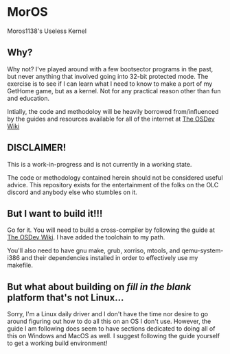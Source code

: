 # MorOS
Moros1138's Useless Kernel

## Why?

Why not?  I've played around with a few bootsector programs in the past, but never anything that involved going into 32-bit protected mode. The exercise is to see if I can learn what I need to know to make a port of my GetHome game, but as a kernel. Not for any practical reason other than fun and education.

Intially, the code and methodoloy will be heavily borrowed from/influenced by the guides and resources available for all of the internet at [The OSDev Wiki](https://wiki.osdev.org/Bare_Bones)

## DISCLAIMER!

This is a work-in-progress and is not currently in a working state.

The code or methodology contained herein should not be considered useful advice. This repository exists for the entertainment of the folks on the OLC discord and anybody else who stumbles on it.

## But I want to build it!!!

Go for it. You will need to build a cross-compiler by following the guide at [The OSDev Wiki](https://wiki.osdev.org/GCC_Cross-Compiler). I have added the toolchain to my path.

You'll also need to have gnu make, grub, xorriso, mtools, and qemu-system-i386 and their dependencies installed in order to effectively use my makefile.

## But what about building on *fill in the blank* platform that's not Linux...

Sorry, I'm a Linux daily driver and I don't have the time nor desire to go around figuring out how to do all this on an OS I don't use. However, the guide I am following does seem to have sections dedicated to doing all of this on Windows and MacOS as well. I suggest following the guide yourself to get a working build environment!
